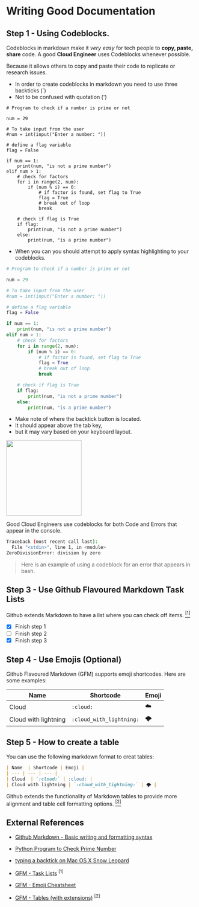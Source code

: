 # Writing Good Documentation

## Step 1 - Using Codeblocks.

Codeblocks in markdown make it *very easy* for tech people to **copy, paste, share** code.
A good __Cloud Engineer__ uses Codeblocks whenever possible.

Because it allows others to copy and paste their code to replicate or research issues.

- In order to create codeblocks in markdown you need to use three backticks (`)
- Not to be confused with quotation (') 

```
# Program to check if a number is prime or not

num = 29

# To take input from the user
#num = int(input("Enter a number: "))

# define a flag variable
flag = False

if num == 1:
    print(num, "is not a prime number")
elif num > 1:
    # check for factors
    for i in range(2, num):
        if (num % i) == 0:
            # if factor is found, set flag to True
            flag = True
            # break out of loop
            break

    # check if flag is True
    if flag:
        print(num, "is not a prime number")
    else:
        print(num, "is a prime number")
```

- When you can you should attempt to apply syntax highlighting to your codeblocks.

```python
# Program to check if a number is prime or not

num = 29

# To take input from the user
#num = int(input("Enter a number: "))

# define a flag variable
flag = False

if num == 1:
    print(num, "is not a prime number")
elif num > 1:
    # check for factors
    for i in range(2, num):
        if (num % i) == 0:
            # if factor is found, set flag to True
            flag = True
            # break out of loop
            break

    # check if flag is True
    if flag:
        print(num, "is not a prime number")
    else:
        print(num, "is a prime number")
```

- Make note of where the backtick button is located.
- It should appear above the tab key,
- but it may vary based on your keyboard layout.

<img width="200px" src="https://github.com/ITPhilCloud/github-docs-example/assets/138229038/a0ca7f66-ed10-49e9-94e0-399daa4087c8"/>

Good Cloud Engineers use codeblocks for both Code and Errors that appear in the console.

```bash
Traceback (most recent call last):
  File "<stdin>", line 1, in <module>
ZeroDivisionError: division by zero
```

> Here is an example of using a codeblock for an error that appears in bash.


## Step 3 - Use Github Flavoured Markdown Task Lists

Github extends Markdown to have a list where you can check off items. [<sup>[1]</sup>](#external-references)

- [x] Finish step 1
- [ ] Finish step 2
- [x] Finish step 3

## Step 4 - Use Emojis (Optional)

Github Flavoured Markdown (GFM) supports emoji shortcodes. 
Here are some examples:


| Name  | Shortcode | Emoji |
| --- | --- | --- |
| Cloud  | `:cloud:` | :cloud: |
| Cloud with lightning | `:cloud_with_lightning:` | 🌩️ |

## Step 5 - How to create a table

You can use the following markdown format to creat tables:
```md
| Name  | Shortcode | Emoji |
| --- | --- | --- |
| Cloud  | `:cloud:` | :cloud: |
| Cloud with lightning | `:cloud_with_lightning:` | 🌩️ |
```
Github extends the functionality of Markdown tables to provide more alignment and table cell formatting options. [<sup>[2]</sup>](#external-references)

## External References

- [Github Markdown - Basic writing and formatting syntax](https://docs.github.com/en/get-started/writing-on-github/getting-started-with-writing-and-formatting-on-github/basic-writing-and-formatting-syntax) 

- [Python Program to Check Prime Number](https://www.programiz.com/python-programming/examples/prime-number) 

- [typing a backtick on Mac OS X Snow Leopard](https://apple.stackexchange.com/questions/69820/typing-a-backtick-on-mac-os-x-snow-leopard)

- [GFM - Task Lists](https://docs.github.com/en/get-started/writing-on-github/getting-started-with-writing-and-formatting-on-github/basic-writing-and-formatting-syntax#task-lists) <sup>[1]</sup>

- [GFM - Emoji Cheatsheet](https://github.com/ikatyang/emoji-cheat-sheet/blob/master/README.md)
- [GFM - Tables (with extensions)](https://github.github.com/gfm/#tables-extension-) <sup>[2]</sup>
  
